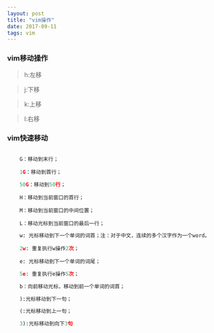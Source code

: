 ```yaml
---
layout: post
title: "vim操作"
date: 2017-09-11
tags: vim
---
```





### vim移动操作

> h:左移 

> j:下移

> k:上移 

> l:右移

### vim快速移动

```python

	G：移动到末行；  
  
    1G：移动到首行；  
  
    50G：移动到50行；  
  
    H：移动到当前窗口的首行；  
  
    M：移动到当前窗口的中间位置；  
  
    L：移动光标到当前窗口的最后一行；

    w: 光标移动到下一个单词的词首；注：对于中文，连续的多个汉字作为一个word。  
 
	2w: 重复执行w操作2次；  
 
	e: 光标移动到下一个单词的词尾；  

    5e: 重复执行e操作5次；  

 	b：向前移动光标，移动到前一个单词的词首；

	):光标移动到下一句；

	(:光标移动到上一句；

	3):光标移动到向下3句


```
